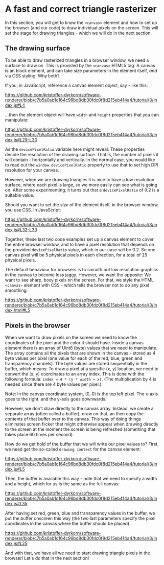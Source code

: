 # A fast and correct triangle rasterizer

In this section, you will get to know the `<canvas>` element and how to set up the browser (and our code) to draw individual pixels on the screen. This will set the stage for drawing triangles - which we will do in the next section.

## The drawing surface

To be able to draw rasterized triangles in a browser window, we need a surface to draw on. This is provided by the `<canvas>` HTML5 tag. A canvas is an block element, and can take size parameters in the element itself, _and_ via CSS styling. Why both?

If you, in JavaScript, reference a canvas element object, say - like this:

https://github.com/kristoffer-dyrkorn/software-renderer/blob/c7b5a0ab1c164c96bd8db30fdc0f8d215eb414a4/tutorial/3/index.js#L4

...then the element object will have `width` and `height` properties that you can manipulate:

https://github.com/kristoffer-dyrkorn/software-renderer/blob/c7b5a0ab1c164c96bd8db30fdc0f8d215eb414a4/tutorial/3/index.js#L29-L30

As the `devicePixelRatio` variable here might reveal: These properties decide the resolution of the drawing surface. That is, the number of pixels it will contain - horizontally and vertically. In the normal case, you would like to read out the `window.devicePixelRatio` property to use that to set high DPI resolution for your canvas.

However, when we are drawing triangles it is nice to have a low resolution surface, where each pixel is large, so we more easily can see what is going on. After some experimenting, it turns out that a `devicePixelRatio` of 0.2 is a suitable value.

Should you want to set the _size_ of the element itself, in the browser window, you use CSS. In JavaScript:

https://github.com/kristoffer-dyrkorn/software-renderer/blob/c7b5a0ab1c164c96bd8db30fdc0f8d215eb414a4/tutorial/3/index.js#L32-L33

Together, these last two code examples set up a canvas element to cover the entire browser window, and to have a pixel resolution that depends on the provided `devicePixelRatio` value, which in our case will be 0.2. So one canvas pixel will be 5 physical pixels in each direction, for a total of 25 physical pixels.

The default behaviour for browsers is to smooth out low resolution graphics in the canvas to become less jaggy. However, we want the opposite: We want to see sharp, boxy pixels on the screen. For that, we style the HTML `<canvas>` element with CSS - which tells the browser not to do any pixel smoothing:

https://github.com/kristoffer-dyrkorn/software-renderer/blob/c7b5a0ab1c164c96bd8db30fdc0f8d215eb414a4/tutorial/3/index.html#L5

## Pixels in the browser

When we want to draw pixels on the screen we need to know the coordinates of the pixel and the color it should have. Inside a canvas element there is an array of Uint8 (byte) values that we need to manipulate. The array contains all the pixels that are shown in the canvas - stored as 4 byte values per pixel (one value for each of the red, blue, green and transparency channels). The byte values are stored sequentially in the buffer, which means: To draw a pixel at a spesific (x, y) location, we need to convert the (x, y) coordinates to an array index. This is done with the following formula: `index = 4 * (y * width + x)`. (The multiplication by 4 is needed since there are 4 byte values per pixel.)

Note: In the canvas coordinate system, (0, 0) is the top left pixel. The x-axis goes to the right, and the y-axis goes downwards.

However, we don't draw directly to the canvas array. Instead, we create a separate array (often called a buffer), draw on that, an then copy the contents of that buffer over to the canvas. This way of doing things eliminates screen flicker that might otherwise appear when drawing directly to the screen at the moment the screen is being refreshed (something that takes place 60 times per second).

How do we get hold of the buffer that we will write our pixel values to? First, we need get the so-called `drawing context` for the canvas element:

https://github.com/kristoffer-dyrkorn/software-renderer/blob/c7b5a0ab1c164c96bd8db30fdc0f8d215eb414a4/tutorial/3/index.js#L5

Then, the buffer is available this way - note that we need to specify a width and a height, which for us is the same as the full canvas:

https://github.com/kristoffer-dyrkorn/software-renderer/blob/c7b5a0ab1c164c96bd8db30fdc0f8d215eb414a4/tutorial/3/index.js#L35

After having set red, green, blue and transparency values in the buffer, we put the buffer onscreen this way (the two last parameters specify the pixel coordinates in the canvas where the buffer should be placed).

https://github.com/kristoffer-dyrkorn/software-renderer/blob/c7b5a0ab1c164c96bd8db30fdc0f8d215eb414a4/tutorial/3/index.js#L25

And with that, we have all we need to start drawing triangle pixels in the browser! Let's do that in the next section!

